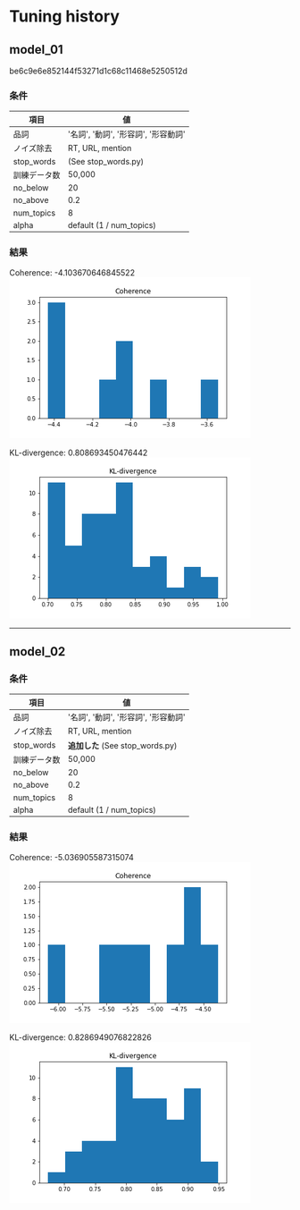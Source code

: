 # Tuning history

## model_01
be6c9e6e852144f53271d1c68c11468e5250512d

### 条件

|項目|値|
|-|-|
|品詞|'名詞', '動詞', '形容詞', '形容動詞'|
|ノイズ除去|RT, URL, mention|
|stop_words|(See stop_words.py)|
|訓練データ数|50,000|
|no_below|20|
|no_above|0.2|
|num_topics|8|
|alpha|default (1 / num_topics)|

### 結果

Coherence: -4.103670646845522  
![Coherence](../data/01/coherence.png)

KL-divergence: 0.808693450476442  
![KL-divergence](../data/01/kl-divergence.png)

---
## model_02

### 条件

|項目|値|
|-|-|
|品詞|'名詞', '動詞', '形容詞', '形容動詞'|
|ノイズ除去|RT, URL, mention|
|stop_words|**追加した** (See stop_words.py)|
|訓練データ数|50,000|
|no_below|20|
|no_above|0.2|
|num_topics|8|
|alpha|default (1 / num_topics)|

### 結果
Coherence: -5.036905587315074  
![Coherence](../data/02/coherence.png)

KL-divergence: 0.8286949076822826  
![KL-divergence](../data/02/kl-divergence.png)
